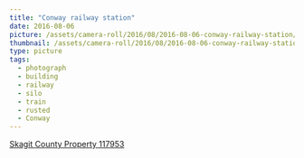 ```yaml
---
title: "Conway railway station"
date: 2016-08-06
picture: /assets/camera-roll/2016/08/2016-08-06-conway-railway-station/20160806_222546354_iOS.jpg
thumbnail: /assets/camera-roll/2016/08/2016-08-06-conway-railway-station/20160806_222546354_iOS-thumbnail.jpg
type: picture
tags:
  - photograph
  - building
  - railway
  - silo
  - train
  - rusted
  - Conway
---
```

[Skagit County Property 117953](https://www.skagitcounty.net/search/property/?id=p117953)